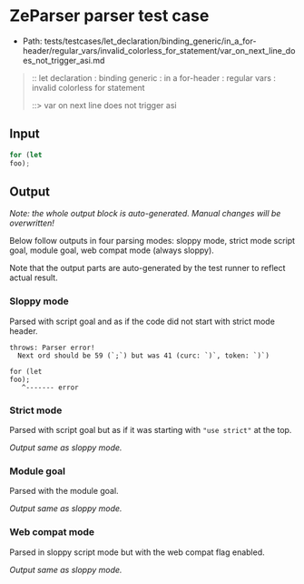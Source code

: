 # ZeParser parser test case

- Path: tests/testcases/let_declaration/binding_generic/in_a_for-header/regular_vars/invalid_colorless_for_statement/var_on_next_line_does_not_trigger_asi.md

> :: let declaration : binding generic : in a for-header : regular vars : invalid colorless for statement
>
> ::> var on next line does not trigger asi

## Input

`````js
for (let
foo);
`````

## Output

_Note: the whole output block is auto-generated. Manual changes will be overwritten!_

Below follow outputs in four parsing modes: sloppy mode, strict mode script goal, module goal, web compat mode (always sloppy).

Note that the output parts are auto-generated by the test runner to reflect actual result.

### Sloppy mode

Parsed with script goal and as if the code did not start with strict mode header.

`````
throws: Parser error!
  Next ord should be 59 (`;`) but was 41 (curc: `)`, token: `)`)

for (let
foo);
   ^------- error
`````

### Strict mode

Parsed with script goal but as if it was starting with `"use strict"` at the top.

_Output same as sloppy mode._

### Module goal

Parsed with the module goal.

_Output same as sloppy mode._

### Web compat mode

Parsed in sloppy script mode but with the web compat flag enabled.

_Output same as sloppy mode._
